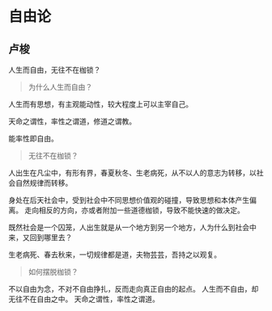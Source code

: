 # 自由论

## 卢梭
人生而自由，无往不在枷锁？

> 为什么人生而自由？

人生而有思想，有主观能动性，较大程度上可以主宰自己。

天命之谓性，率性之谓道，修道之谓教。

能率性即自由。

> 无往不在枷锁？

人出生在凡尘中，有形有界，春夏秋冬、生老病死，从不以人的意志为转移，以社会自然规律而转移。

身处在后天社会中，受到社会中不同思想价值观的碰撞，导致思想和本体产生偏离。
走向相反的方向，亦或者附加一些道德枷锁，导致不能快速的做决定。

既然社会是一个囚笼，人出生就是从一个地方到另一个地方，人为什么到社会中来，又回到哪里去？

生老病死、春去秋来，一切规律都是道，夫物芸芸，吾持之以观复。

> 如何摆脱枷锁？

不以自由为念，不对不自由挣扎，反而走向真正自由的起点。
人生而不自由，却无往不在自由之中。
天命之谓性，率性之谓道。



